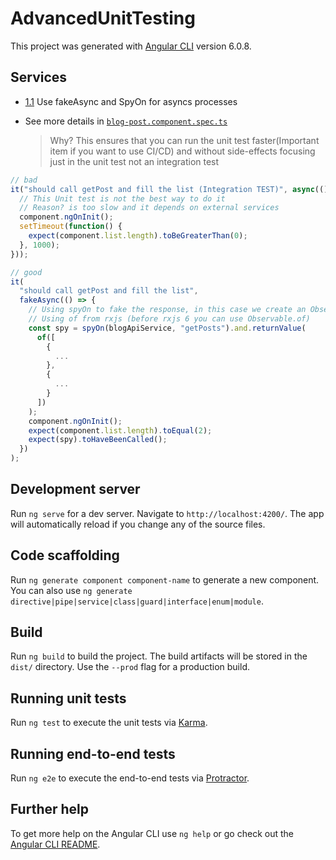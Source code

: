 # AdvancedUnitTesting

This project was generated with [Angular CLI](https://github.com/angular/angular-cli) version 6.0.8.

## Services

- [1.1](#tdd-async-processes) Use fakeAsync and SpyOn for asyncs processes

- See more details in [`blog-post.component.spec.ts`](https://github.com/thiswallz/AngularTestStyleGuide/blob/master/src/app/blog/blog-post/blog-post.component.spec.ts)

  > Why? This ensures that you can run the unit test faster(Important item if you want to use CI/CD) and without side-effects focusing just in the unit test not an integration test

```javascript
// bad
it("should call getPost and fill the list (Integration TEST)", async(() => {
  // This Unit test is not the best way to do it
  // Reason? is too slow and it depends on external services
  component.ngOnInit();
  setTimeout(function() {
    expect(component.list.length).toBeGreaterThan(0);
  }, 1000);
}));

// good
it(
  "should call getPost and fill the list",
  fakeAsync(() => {
    // Using spyOn to fake the response, in this case we create an Observable
    // Using of from rxjs (before rxjs 6 you can use Observable.of)
    const spy = spyOn(blogApiService, "getPosts").and.returnValue(
      of([
        {
          ...
        },
        {
          ...
        }
      ])
    );
    component.ngOnInit();
    expect(component.list.length).toEqual(2);
    expect(spy).toHaveBeenCalled();
  })
);
```

## Development server

Run `ng serve` for a dev server. Navigate to `http://localhost:4200/`. The app will automatically reload if you change any of the source files.

## Code scaffolding

Run `ng generate component component-name` to generate a new component. You can also use `ng generate directive|pipe|service|class|guard|interface|enum|module`.

## Build

Run `ng build` to build the project. The build artifacts will be stored in the `dist/` directory. Use the `--prod` flag for a production build.

## Running unit tests

Run `ng test` to execute the unit tests via [Karma](https://karma-runner.github.io).

## Running end-to-end tests

Run `ng e2e` to execute the end-to-end tests via [Protractor](http://www.protractortest.org/).

## Further help

To get more help on the Angular CLI use `ng help` or go check out the [Angular CLI README](https://github.com/angular/angular-cli/blob/master/README.md).
